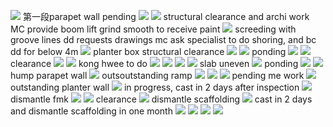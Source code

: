 ![](https://com.miui.notes/note_image/e93ebbb6b006ac59314223bda73fc7d6957d1243)
第一段parapet wall pending
![](https://com.miui.notes/note_image/c4c207eca8f4d22604c53e0ea5c98cb8f5f52ced)
![](https://com.miui.notes/note_image/cbd30b163090b8dcb2acb9f00e36679e54b967a1)
structural clearance and archi work
MC provide boom lift
grind smooth to receive paint
![](https://com.miui.notes/note_image/5f29c5e08d5a93c1d24b3da37908741a0f42103c)
screeding with groove lines
dd requests drawings
mc ask specialist to do shoring, and bc dd for below 4m
![](https://com.miui.notes/note_image/1b6ded31bc6b5f1fc8fa7e3c53dedbefc7370a50)
planter box structural clearance
![](https://com.miui.notes/note_image/d8edaf31f1cd841db4fc351bc09416a3a8bfff90)
![](https://com.miui.notes/note_image/63c03cd8be032cb56a4362fdf7f7996ebc666c45)
ponding
![](https://com.miui.notes/note_image/24d8c4037567ef8334dec12c47f7fc4e3bbab36f)
![](https://com.miui.notes/note_image/2fe9b5e285c4edfab28172933b832d29584cb7c0)
clearance
![](https://com.miui.notes/note_image/ded66c3d47ec381db82fd3b5a6c6d17c505827d6)
![](https://com.miui.notes/note_image/ea518af506784591812b8b235a51a83579833c22)
kong hwee to do
![](https://com.miui.notes/note_image/2678dfa3b2bb0c1030de90d321dc1f6a4a5a1313)
![](https://com.miui.notes/note_image/5e47e04db342a195dd52c0a794b4af5b39e58c36)
![](https://com.miui.notes/note_image/ac345f4e14faebe00b7614766910aafbfae2f72c)
![](https://com.miui.notes/note_image/9093d8e98e3e862ae5024252be62b9878063b4f4)
slab uneven
![](https://com.miui.notes/note_image/db26e6f0ac6dc4f531824bbd966c76efa3b96b22)
ponding
![](https://com.miui.notes/note_image/0d85a8865574775006cc5657dd0732f26ea59ea9)
![](https://com.miui.notes/note_image/4e65cec9897489b24d246ceb02a889e60b612647)
hump parapet wall
![](https://com.miui.notes/note_image/a1a815d3f5f3172f7a7a55ab51bd7b5402f23969)
outsoutstanding ramp
![](https://com.miui.notes/note_image/556c6f3e1af0ec5ae806683bc842aa91763089aa)
![](https://com.miui.notes/note_image/8df53836d7acebd7b993cc0bbc990685f158d787)
![](https://com.miui.notes/note_image/3862de7842c63f33f505783bca46542980590ec9)
pending me work
![](https://com.miui.notes/note_image/a7294ce304162f9c6bc684cf0e6ead7af4665dd9)
outstanding planter wall
![](https://com.miui.notes/note_image/d61a15db3d3f8e237e1f6da23e91b8a1275fdf27)
in progress, cast in 2 days after inspection
![](https://com.miui.notes/note_image/423248e1ac84ae68737a23185b3c9ddd9abf87c6)
dismantle fmk
![](https://com.miui.notes/note_image/6f3166dcad51dff73301a652d07f5b2ff0124f88)
![](https://com.miui.notes/note_image/b9e4dc3e82b4b6497698a01587ec22b0dfe131c9)
clearance
![](https://com.miui.notes/note_image/c77abf8ba615071c5375838dd0fdfe0ff4a90584)
dismantle scaffolding
![](https://com.miui.notes/note_image/a826b3b5716387079c6c88449e85e65b47d3a8e3)
cast in 2 days and dismantle scaffolding in one month
![](https://com.miui.notes/note_image/b72da3040aa4cad07ce70bb8e3c19bad8767c238)
![](https://com.miui.notes/note_image/9df6ed21596fcf888020aaea98de02e09518c01e)
![](https://com.miui.notes/note_image/4ea80ead273cd80b918d29532ceb4e98ab3b8c47)
![](https://com.miui.notes/note_image/eaa746a6c4d828b79da90c72e1f2de128e328d6a)

